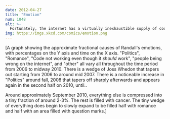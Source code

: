 ```yaml
---
date: 2012-04-27
title: "Emotion"
num: 1048
alt: >-
  Fortunately, the internet has a virtually inexhaustible supply of code that doesn't work and people who are wrong, which bodes well for a return to normalcy. [Note: Click to read context for the cancer comics. She's doing well.]
img: https://imgs.xkcd.com/comics/emotion.png
---
```

[A graph showing the approximate fractional causes of Randall's emotions, with percentages on the Y axis and time on the X axis. "Politics", "Romance", "Code not working even though it *should* work", "people being wrong on the internet", and "other" all vary all throughout the time period from 2006 to midway 2010. There is a wedge of Joss Whedon that tapers out starting from 2006 to around mid 2007. There is a noticeable increase in "Politics" around fall, 2008 that tapers off sharply afterwards and appears again in the second half on 2010, until..

Around approximately September 2010, everything else is compressed into a tiny fraction of around 2-3%. The rest is filled with cancer. The tiny wedge of everything does begin to slowly expand to be filled half with romance and half with an area filled with question marks.]